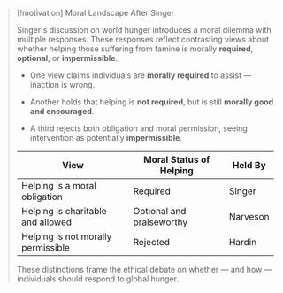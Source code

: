 > [!motivation] Moral Landscape After Singer
> 
> Singer's discussion on world hunger introduces a moral dilemma with multiple responses. These responses reflect contrasting views about whether helping those suffering from famine is morally **required**, **optional**, or **impermissible**.
> 
> - One view claims individuals are **morally required** to assist — inaction is wrong.
>     
> - Another holds that helping is **not required**, but is still **morally good and encouraged**.
>     
> - A third rejects both obligation and moral permission, seeing intervention as potentially **impermissible**.
>     
> 
> |View|Moral Status of Helping|Held By|
> |---|---|---|
> |Helping is a moral obligation|Required|Singer|
> |Helping is charitable and allowed|Optional and praiseworthy|Narveson|
> |Helping is not morally permissible|Rejected|Hardin|
> 
> These distinctions frame the ethical debate on whether — and how — individuals should respond to global hunger.

